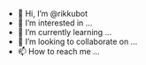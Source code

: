 - 👋 Hi, I’m @rikkubot
- 👀 I’m interested in ...
- 🌱 I’m currently learning ...
- 💞️ I’m looking to collaborate on ...
- 📫 How to reach me ...

<!---
rikkubot/rikkubot is a ✨ special ✨ repository because its `README.md` (this file) appears on your GitHub profile.
You can click the Preview link to take a look at your changes.
--->
